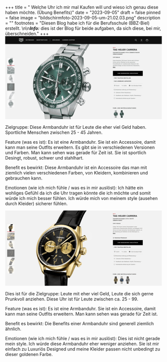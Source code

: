 +++
title = " Welche Uhr ich mir mal Kaufen will und wieso ich genau diese haben möchte.   (Übung Benefits)"
date = "2023-09-05"
draft = false
pinned = false
image = "bildschirmfoto-2023-09-05-um-21.02.03.png"
description = ""
footnotes = "Diesen Blog habe ich für die Berufsschule (BBZ-Biel) erstellt. \n\n***Info:*** dies ist der Blog für beide aufgaben, da sich diese, bei mir, überschneiden."
+++
![](bildschirmfoto-2023-09-05-um-17.46.57-1-1-1-.jpg)

Zielgruppe: Diese Armbanduhr ist für Leute die eher viel Geld haben. Sportliche Menschen zwischen 25 - 45 Jahren.

Feature (was es ist): Es ist eine Armbanduhr. Sie ist ein Accessoire, damit kann man seine Outfits erweitern. Es gibt sie in verschiedenen Versionen und Farben. Man kann sehen was gerade für Zeit ist. Sie ist sportlich Desingt, robust, schwer und stahlhart.

Benefit es bewirkt: Diese Armbanduhr ist ein Accessoire das man mit ziemlich vielen verschiedenen Farben, von Kleidern, kombinieren und gebrauchen kann. 

Emotionen (wie ich mich fühle / was es in mir auslöst): Ich hätte ein wohliges Gefühl da ich die Uhr tragen könnte die ich möchte und somit würde ich mich besser fühlen. Ich würde mich von meinem style (ausehen durch Kleider) sicherer fühlen.

![](bildschirmfoto-2023-09-05-um-21.07.36-1-1-.png)

Dies ist für die Zielgruppe: Leute mit eher viel Geld, Leute die sich gerne Prunkvoll anziehen. Diese Uhr ist für Leute zwischen ca. 25 - 99.

Feature (was es ist): Es ist eine Armbanduhr. Sie ist ein Accessoire, damit kann man seine Outfits erweitern.  Man kann sehen was gerade für Zeit ist.

Benefit es bewirkt: Die Benefits einer Armbanduhr sind generell ziemlich ähnlich.

Emotionen (wie ich mich fühle / was es in mir auslöst): Dies ist nicht gerade mein style. Ich würde diese Armbanduhr eher weniger anziehen. Sie ist mir einfach zu Luxuriös Designed und meine Kleider passen nicht unbedingt zu dieser goldenen Farbe.